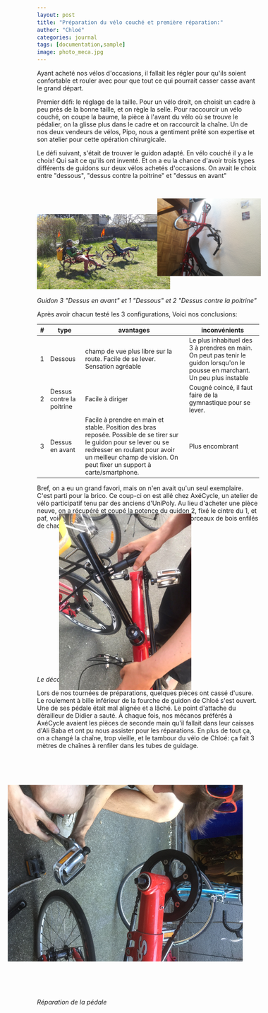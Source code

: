 ```yaml
---
layout: post
title: "Préparation du vélo couché et première réparation:"
author: "Chloé"
categories: journal
tags: [documentation,sample]
image: photo_meca.jpg
---
```


Ayant acheté nos vélos d'occasions, il fallait les régler pour qu'ils soient confortable et rouler avec pour que tout ce qui pourrait casser casse avant le grand départ.

Premier défi: le réglage de la taille. Pour un vélo droit, on choisit un cadre à peu près de la bonne taille, et on règle la selle. Pour raccourcir un vélo couché, on coupe la baume, la pièce à l'avant du vélo où se trouve le pédalier, on la glisse plus dans le cadre et on raccourcit la chaîne. Un de nos deux vendeurs de vélos, Pipo, nous a gentiment prêté son expertise et son atelier pour cette opération chirurgicale.



Le défi suivant, s'était de trouver le guidon adapté. En vélo couché il y a le choix! Qui sait ce qu'ils ont inventé. Et on a eu la chance d'avoir trois types différents de guidons sur deux vélos achetés d'occasions. On avait le choix entre "dessous", "dessus contre la poitrine" et "dessus en avant"


<img src="/assets/img/05614563-B552-464B-83CB-895E782AB3AF.jpeg" width="60%"><img src="/assets/img/8C354646-8646-4FC7-88A4-E5D92FB8CE27.jpeg" width="35%" style="transform: rotate(90deg);">

*Guidon 3 "Dessus en avant" et 1 "Dessous" et 2 "Dessus contre la poitrine"*

Après avoir chacun testé les 3 configurations, Voici nos conclusions:



| #  |type   | avantages  |inconvénients   |   
|---|---|---|---|
| 1  | Dessous   | champ de vue plus libre sur la route. Facile de se lever. Sensation agréable  | Le plus inhabituel des 3 à prendres en main. On peut pas tenir le guidon lorsqu'on le pousse en marchant. Un peu plus instable  |   
| 2  | Dessus contre la poitrine   |  Facile à diriger | Cougné coincé, il faut faire de la gymnastique pour se lever.  |   
| 3  | Dessus en avant   | Facile à prendre en main et stable. Position des bras reposée.  Possible de se tirer sur le guidon pour se lever ou se redresser en roulant pour avoir un meilleur champ de vision. On peut fixer un support à carte/smartphone.  | Plus encombrant  |   

Bref, on a eu un grand favori, mais on n'en avait qu'un seul exemplaire. C'est parti pour la brico. Ce coup-ci on est allé chez AxéCycle, un atelier de vélo participatif tenu par des anciens d'UniPoly. Au lieu d'acheter une pièce neuve, on a récupéré et coupé la potence du guidon 2, fixé le cintre du 1, et paf, voici un guidon 3. La touche finale, c'est deux morceaux de bois enfilés de chaque côté pour avoir la bonne longueur.


<img src="/assets/img/cyclo_repair.jpg" style="transform: rotate(90deg);max-width:400px;">

*Le découpage de la potence*

Lors de nos tournées de préparations, quelques pièces ont cassé d'usure. Le roulement à bille inférieur de la fourche de guidon de Chloé s'est ouvert. Une de ses pédale était mal alignée et a lâché. Le point d'attache du dérailleur de Didier a sauté. À chaque fois, nos mécanos préférés à AxéCycle avaient les pièces de seconde main qu'il fallait dans leur caisses d'Ali Baba et ont pu nous assister pour les réparations. En plus de tout ça, on a changé la chaîne, trop vieille, et le tambour du vélo de Chloé: ça fait 3 mètres de chaînes à renfiler dans les tubes de guidage.

<img src="/assets/img/8C5EDEC2-3A1B-49E0-BABD-694A18F57201.jpeg" style="transform: rotate(90deg);max-width:400px;">

*Réparation de la pédale*






